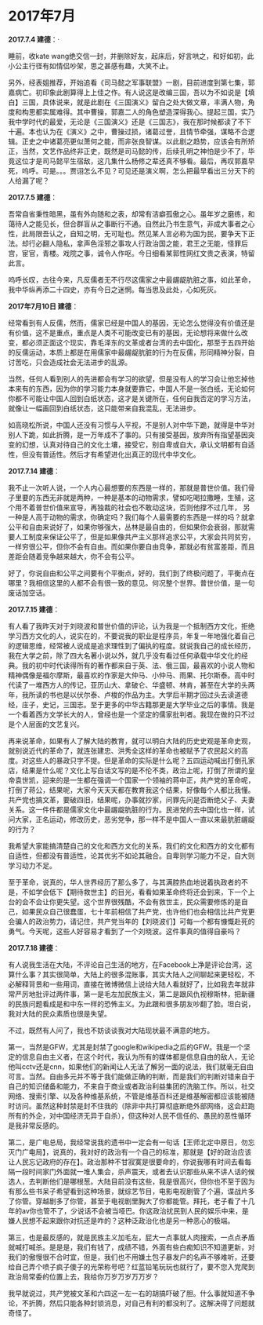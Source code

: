 # 2017年7月

**2017.7.4 建德**：·

睡前，收kate wang绝交信一封，并删除好友，起床后，好言哄之，和好如初，此小公主行径有如情侣吵架，思之甚感有趣，大笑不止。

另外，经表姐推荐，开始追看《司马懿之军事联盟》一剧，目前进度到第七集，郭嘉病亡。初印象此剧算得上上佳之作。有人说这是改编三国，吾以为不如说是【填白】三国，具体说来，就是此剧在《三国演义》留白之处大做文章，丰满人物，角度和构思都实属难得。其中曹操，郭嘉二人的角色塑造深得我心。提起三国，实乃我中学时代的最爱，无论是《三国演义》还是《三国志》，我在那时候都读了不下十遍。本也认为在《演义》之中，曹操过损，诸葛过誉，且情节牵强，谋略不合逻辑。正史之中诸葛亮更似萧何之能，而非张良智谋。以此剧之趋势，应该会有所矫正，当然，文艺作品终非正史，既然是司马懿的传，后续孔明之神怕是少不了，毕竟这位才是司马懿平生宿敌，这几集什么杨修之辈还真不够看。最后，再叹郭嘉早死，呜呼。可是。。。贾诩怎么不见？可见还是演义啊，怎么把最早看出三分天下的人给漏了呢？

**2017.7.5 建德**：

吾常自省秉性暗黑，虽有外向随和之表，却常有洁癖孤傲之心。虽年岁之磨练，和蔼待人之能见长，但合群盲从之事断行不通。自然此乃书生意气，非成大事者之心性，此局限吾认之，自知之明，无可耻也。然见某人言必称为国为民，要争天下正法。却行必翻人隐私，拿声色淫邪之事攻人行政治国之能，君王之无能，怪罪后宫，宦官，青楼。戏院之事，诚令人作呕。今日细看某郭性网红文贵之表演，特留此言。

呜呼长叹，古往今来，凡反儒者无不行尽这儒家之中最龌龊肮脏之事，如此革命，我中华纵再添二十四史，亦有今日之迷惘。每当思及此处，心如死灰。

**2017年7月10日 建德**：

经常看到有人反儒，然而，儒家已经是中国人的基因，无论怎么觉得没有价值还是有价值，这不是重点，重点是人类不可能改变已有的基因，无论想将来做什么改变，都必须正面这个现实，靠毛泽东的文革或者台湾的去中国化，那至于五四开始的反儒运动，本质上都是在用儒家中最龌龊肮脏的行为在反儒，形同精神分裂，自讨苦吃，只会造成社会无法进步的乱源。

当然，任何人看到别人的先进都会有学习的欲望，但是没有人的学习会让他忘掉他本来有的东西，因为你的学习能力本身就要靠它，中国人不是一张白纸，无论如何你都不可能让中国人回到白纸状态，这才是关键所在，任何自我否定的学习方法，就像让一幅画回到白纸状态，这只能带来自我混乱，无法进步。

如高晓松所说，中国人还没有习惯与人平视，不是别人对中华下跪，就得是中华对别人下跪，如此折腾，是一万年成不了事的。只有接受基因，放弃所有指望基因突变的幻想，认真对待自己的文化土壤，接受它，别自卑或自大，承认文明都有自适性，但没有普适性。然后才有希望进化出真正的现代中华文化。   

**2017.7.14 建德**：

我不止一次听人说，一个人内心最想要的东西是一样的，那就是普世价值。我们骨子里要的东西无非就是两种，一种是基本的动物需求，譬如吃喝拉撒睡，生殖，这个用不着普世价值来宣导，再独裁的社会也不敢动这块，否则他撑不过几年，
另一种是人高于动物的需求，你确定吗？我们每个人最需要的东西是一样的吗？就拿公平和自由来说好了，如果你够强大，丛林是最自由的，但如果你会衰弱，那就需要人工制度来保证公平了，但是如果像共产主义那样追求公平，大家会共同贫穷，一样穷很公平，但你不会有自由。而如果你要自由竞争，那就必有贫富差距，而且差距会随着竞争越来越大，你不会有公平。

好了，你说自由和公平之间要有个平衡点，好的，我们到了终极问题了，平衡点在哪里？我相信这里的人都不会有很一致的意见。何况整个世界。普世价值，是一句废话加空话。

**2017.7.15 建德**：

有人看了我昨天对于刘晓波和普世价值的评论，认为我是一个抵制西方文化，拒绝学习西方文化的人，说实在的，不要说我的职业是程序员，年复一年地强化着自己的逻辑思维，经常被人说成是追求理性到了偏执的程度。就说我自己的成长经历，我在大学之前，除了四大名著小说以外，就几乎没有看过任何承载中华文化的经典。我的初中时代读得所有的著作都来自于英、法、俄三国，最喜欢的小说人物和精神偶像是福尔摩斯，最喜欢的作家是大仲马、小仲马、雨果、托尔斯泰。高中时代读了一堆西方人的传记，亚历山大、拿破仑、华盛顿、林肯，甚至在大学的头两年，我所读的书也是以伏尔泰、卢梭的作品为主。大学后半期才回过头去读道德经，庄子，史记，三国志。至于更多的中华古籍那更是大学毕业之后的事情。我是一个看着西方文学长大的人，曾经也是一个坚定的儒家批判者。我现在做的只不过是个人层面的文艺复兴。

再来说革命，如果有人了解大陆的教育，就可以明白大陆的历史史观是革命史观，就别说近代的革命了，就连张建忠、洪秀全这样的革命也被赋予了农民起义的高度。对这些人的暴政只字不提。但是革命的实际是什么呢？五四运动喊出打倒孔家店，结果是什么呢？文化上写白话文写的是不伦不类，政治上呢，打倒了所谓的皇帝袁世凯，迎来的是一生都在强调一个国家一个领袖的蒋中正，共产党的革命呢，打倒了蒋公，结果呢，大家今天天天都在教育我这个结果，好像每个人都比我懂。共产党也搞文革，要破四旧，结果呢，办事就抄家，问罪先问是否断绝父子、夫妻关系。这一件件都是儒家文化中最龌龊肮脏的行为。民进党的去中国化也一样，试问大家，正名运动，修改历史，恶劣党争，那一样不是中国人一直以来最肮脏龌龊的行为？

我希望大家能搞清楚自己的文化和西方文化的关系，我们的文化和西方的文化都有自适性，但都没有普适性，论其优劣不如论其融合。自卑则学习能力不足，自大则学习动力不足。

至于革命，说真的，华人世界经历了那么多了，与其满腔热血地说着执政者的不是，不如学会低下【期待救世主】的目光，看看如果革命终将还会到来，下一个上台的会不会让你更失望。这个世界很残酷，不会有救世主，民众需要修炼的是自己，如果民众自己很蠢蛋，七十年前相信了共产党，也许他们也会相信比共产党更会骗人的政治势力，请记住，共产党当年的【刘晓波们】可每一个都有慷慨赴死的勇气。今天呢，这些人好容易才看到了一个刘晓波。这件事真的值得自豪吗？

**2017.7.18  建德**：

有人说我生活在大陆，不评论自己生活的地方，在Facebook上净是评论台湾，这算什么事？其实很简单，大陆上的很多混账事，其实大陆人之间聊起来更轻松，不必解释背景和一些用词，直接在微博微信上说给大陆人看就好了，比如我去年就非常严厉地批评过两件事，第一是毛左加民族主义，第二是跟风仇视穆斯林，把新疆的民族问题看成是和中东一样的恐怖主义。为此跟和很多朋友吵翻了脸。坦白说，我对大陆的民众素质也很是失望。

不过，既然有人问了，我也不妨谈谈我对大陆现状最不满意的地方。

第一，当然是GFW，尤其是封禁了google和wikipedia之后的GFW。我是一个坚定的信息自由主义者，在这个时代，我认为所有的媒体都是信息自由的敌人，无论他叫cctv还是cnn，如果他们的新闻让人无法了解另一面的说法，我们就毫无自由可言。当然。自由多元并不等于我们能做正确的判断，而是我们的判断对错来自于自己的知识储备和能力，不来自于商业或者政治利益集团的洗脑工作。所以，社交网络、搜索引擎、以及各种维基系统，不管是维基百科还是维基解密都应该能被随时访问。虽然这种封禁是封不住我的（除非中共打算彻底断绝外部网络，这会赶跑所有的外企，对中国经济无异于自杀），但这种对人民不信任的、愚民的恶性循环是我非常反感的。

第二，是广电总局，我经常说我的遗书中一定会有一句话【王师北定中原日，勿忘灭门广电局】，说真的，我对好的政治有一个自己的标准，那就是【好的政治应该让人民忘记政府的存在】。政治那种不甘寂寞是很要命的，你说我哪有时间去看每隔一段时间家门外面就一堆人集会，杀声震天，或者去认识那些从来不讲人话的候选人，去判断他们是哪根葱。大陆目前没有这些，我是很高兴，但你也不至于因为有那么些书呆子希望看到这种场景，就综艺节目，电影电视剧管了个遍，谍战片多了你管。穿越剧多了你管，甚至于电视剧里胸大了你都能管。拜托，老子看了十几年的av你也管不了，少说话不会被当哑巴。你这政治扰民到人民的娱乐中来，是嫌人民想不起来跟你对抗还是咋的？这种泛政治化也是另一种恶心的极端。

第三，也是最反感的，就是民族主义加毛左，屁大一点事就人肉搜索，一点点矛盾就喊打喊杀。是是是，我们有钱了，成绩不错，外面有些白痴知识不知道更新，对我们的傲慢很不合时宜，但是，我们也不用嫌土包子暴发户的名声不够难听，还要给自己弄个喷子疯子傻子的光荣称号吧？红蓝铅笔玩玩也就行了，要不您入党爬到政治局常委的位置上去，我给你万岁万岁万万岁？

我早就说过，共产党被文革和六四这一左一右的胡搞吓破了胆。什么事就知道不争论，不折腾，然后只能各种封锁消息，对自己有利的都没利了。这解决得了问题就奇怪了。